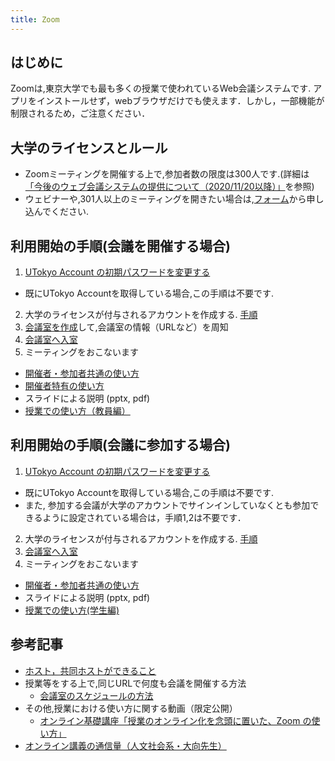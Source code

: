 ```yaml
---
title: Zoom
---
```


## はじめに
Zoomは,東京大学でも最も多くの授業で使われているWeb会議システムです. アプリをインストールせず，webブラウザだけでも使えます．しかし，一部機能が制限されるため，ご注意ください．

## 大学のライセンスとルール
- Zoomミーティングを開催する上で,参加者数の限度は300人です.(詳細は[「今後のウェブ会議システムの提供について（2020/11/20以降）」](https://utelecon.adm.u-tokyo.ac.jp/notice/webmeetingaccount20201120)を参照)
- ウェビナーや,301人以上のミーティングを開きたい場合は,[フォーム](https://login.microsoftonline.com/common/oauth2/authorize?response_mode=form_post&response_type=id_token+code&scope=openid&msafed=0&nonce=1e3020bc-c6b5-4bc9-a9ff-e0b9535cd728.637514669417758896&state=https%3a%2f%2fforms.office.com%2fPages%2fResponsePage.aspx%3fid%3dT6978HAr10eaAgh1yvlMhI_ifmf7qdFDpTYBBcm0ltJUOUtWOE9PNkVXN1QzOVcxSFlJMFozTzRZQy4u&client_id=c9a559d2-7aab-4f13-a6ed-e7e9c52aec87&redirect_uri=https%3a%2f%2fforms.office.com%2fauth%2fsignin)から申し込んでください.

## 利用開始の手順(会議を開催する場合)
1. [UTokyo Account の初期パスワードを変更する](https://utelecon.adm.u-tokyo.ac.jp/oc/#utokyo_account)
  - 既にUTokyo Accountを取得している場合,この手順は不要です.

2. 大学のライセンスが付与されるアカウントを作成する. [手順](zoom_signin)
3. [会議室を作成](https://utelecon.adm.u-tokyo.ac.jp/zoom/create_room)して,会議室の情報（URLなど）を周知
4. [会議室へ入室](https://utelecon.adm.u-tokyo.ac.jp/zoom/join)
5. ミーティングをおこないます
  - [開催者・参加者共通の使い方](https://utelecon.adm.u-tokyo.ac.jp/zoom/how_to_use)
  - [開催者特有の使い方](https://utelecon.adm.u-tokyo.ac.jp/zoom/how_to_use_host)
  - スライドによる説明 (pptx, pdf)
  - [授業での使い方（教員編）](https://utelecon.adm.u-tokyo.ac.jp/zoom/how_to_use_in_classroom_faculty_members)

## 利用開始の手順(会議に参加する場合)
1. [UTokyo Account の初期パスワードを変更する](https://utelecon.adm.u-tokyo.ac.jp/oc/#utokyo_account)
  - 既にUTokyo Accountを取得している場合,この手順は不要です.
  - また, 参加する会議が大学のアカウントでサインインしていなくとも参加できるように設定されている場合は，手順1,2は不要です．
2. 大学のライセンスが付与されるアカウントを作成する. [手順](zoom_signin)
3. [会議室へ入室](https://utelecon.adm.u-tokyo.ac.jp/zoom/join)
4. ミーティングをおこないます
  - [開催者・参加者共通の使い方](https://utelecon.adm.u-tokyo.ac.jp/zoom/how_to_use)
  - スライドによる説明 (pptx, pdf)
  - [授業での使い方(学生編)](https://utelecon.adm.u-tokyo.ac.jp/zoom/how_to_use_in_classroom_students)

## 参考記事
- [ホスト，共同ホストができること](https://utelecon.adm.u-tokyo.ac.jp/zoom/how/common/host_cohost)
- 授業等をする上で,同じURLで何度も会議を開催する方法
  - [会議室のスケジュールの方法](https://utelecon.adm.u-tokyo.ac.jp/zoom/how/faculty_members/schedule)
- その他,授業における使い方に関する動画（限定公開）
  - [オンライン基礎講座「授業のオンライン化を念頭に置いた、Zoom の使い方」](https://utelecon.adm.u-tokyo.ac.jp/events/2020-03-19/)
- [オンライン講義の通信量（人文社会系・大向先生）](https://scrapbox.io/utdh/%E3%82%AA%E3%83%B3%E3%83%A9%E3%82%A4%E3%83%B3%E8%AC%9B%E7%BE%A9%E3%81%AE%E9%80%9A%E4%BF%A1%E9%87%8F)




<!--
## サブページ一覧
* <a href="create_account" target="">大学のアカウントの作り方</a>  
* [Zoomのアカウントとライセンスに関する注意点](/zoom/zoom_signin)
* <a href="install" target="">インストールの方法</a>  
* <a href="create_room" target="">会議室の作り方（開催者用）</a>  
* <a href="join" target="">会議室の入り方</a>  
* Zoom の使い方
  * <a href="how_to_use" target="">開催者・参加者共通の使い方</a>  
  * <a href="how_to_use_host" target="">開催者特有の使い方</a>  
* [授業での使い方（学生編）](how_to_use_in_classroom_students)
* [授業での使い方（教員編）](how_to_use_in_classroom_faculty_members)


## お知らせ
* 大学のアカウントは，[アカウントの作り方](create_account)をよく読みながら作成してください．
* <font color="red">Zoomアカウントの<a href="../faq/#zoom">初期設定時のトラブルに関するFAQ</a></font>
* <a href="../notice/webmeetingtools">Web会議サービス「Zoom」「Webex」「Google Meet」の継続利用について</a>

## はじめに

* 2020年度Sセメスターは，**本学のGoogleメール（共通ID数字10桁@g.ecc.u-tokyo.ac.jp, 以下ECCSクラウドメールと呼びます）で作成した Zoom アカウントを用いることで最大参加人数500名で時間無制限の会議室を使えるようになりました**   
* ここでは Web会議ツール Zoom の特徴や利用の流れについて説明します．また，具体的な使い方が載ったサブページもあるため，適宜そちらをご参照ください．  
* 本ページでは基本的に PC での利用について説明しますが，タブレットやスマートフォンでもアプリを用いることで Zoom を使えます  

## Zoom を利用する上での注意事項
* 1つのアカウントでは**2つ以上の会議室を同時ホストできません**．
  * そのため，ブレークアウト機能をご利用いただくか，複数アカウントでそれぞれ会議室をホストしていただければ幸いです．   


## 大学の Zoom アカウントについて

* [アカウントの作り方](create_account)を読んで，大学のアカウントを作成してください
* [Zoomのアカウントとライセンスに関する注意点](zoom_signin)も合わせてお読みください

アカウント作成について
* 「会議に参加するだけの人」典型的には学生は基本的に**不要**です
  * ただ，学内限定の会議室に参加する人は必要です．一部の授業ではオンライン授業へのアクセスを制御するためにそのような設定にしていますので, そのような授業に参加する場合は作って下さい
* 「会議を開催する人」は**必要**です．つまり授業をするために会議の設定をする人, 典型的には教員, またはそれを代行するTAは必要です．

また，アカウントを作る必要がある場合，**大学の Zoom アカウントの作成方法は特殊**なので，<font color="red">まず<a href="create_account" target="">アカウントの作り方のページ</a>をよく読んでアカウントを作ってください</font>．  

-->

